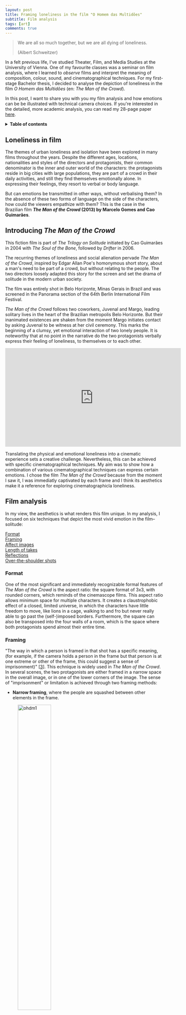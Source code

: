```yaml
---
layout: post
title: Framing loneliness in the film "O Homem das Multidões"
subtitle: Film analysis
tags: [art]
comments: true
---
```


> We are all so much together, but we are all dying of loneliness.
>  
> (Albert Schweitzer)

In a felt previous life, I've studied Theater, Film, and Media Studies at the University of Vienna. One of my favourite classes was a seminar on film analysis, where I learned to *observe* films and interpret the meaning of composition, colour, sound, and cinematographical techniques. For my first-stage Bachelor thesis, I decided to analyse the depiction of loneliness in the film *O Homem das Multidões* (en: *The Man of the Crowd*). 

In this post, I want to share you with you my film analysis and how emotions can be be illustrated with technical camera choices. If you're interested in the detailed, more academic analysis, you can read my 28-page paper [here](https://drive.google.com/file/d/1ZR_UlcBCMUSncjCA2R5VZI-9GI_TU-_L/view?usp=sharing).

<details>
    <summary><strong>Table of contents</strong></summary>
    <a href= "#loneliness-in-film">Loneliness in film</a><br>
    <a href= "#introducing-the-man-of-the-crowd">Introducing <i>The Man of the Crowd</i></a><br>
    <a href= "#film-analysis">Film analysis</a><br>
    &nbsp;&nbsp;&nbsp;<a href= "#format">Format</a><br>
    &nbsp;&nbsp;&nbsp;<a href= "#framing">Framing</a><br>
    &nbsp;&nbsp;&nbsp;<a href= "#affect-images">Affect images</a><br>
    &nbsp;&nbsp;&nbsp;<a href= "#length-of-takes">Length of takes</a><br>
    &nbsp;&nbsp;&nbsp;<a href= "#reflections">Reflections</a><br>
    &nbsp;&nbsp;&nbsp;<a href= "#over-the-shoulder-shots">Over-the-shoulder shots</a><br>
    <a href= "#the-man-of-the-crowd-in-numbers"><i>The Man of the Crowd</i> in number</a><br>
    <a href= "#conclusion">Conclusion</a><br>
    <a href= "#references">References</a>
</details>

## Loneliness in film
The themes of urban loneliness and isolation have been explored in many films throughout the years. Despite the different ages, locations, nationalities and styles of the directors and protagonists, their common denominator is the inner and outer world of the characters: the protagonists reside in big cities with large populations, they are part of a crowd in their daily activities, and still they find themselves emotionally alone. In expressing their feelings, they resort to verbal or body language. 

But can emotions be transmitted in other ways, without verbalising them? In the absence of these two forms of language on the side of the characters, how could the viewers empathize with them? This is the case in the Brazilian film ***The Man of the Crowd* (2013) by Marcelo Gomes and Cao Guimarães**. 

## Introducing *The Man of the Crowd*
This fiction film is part of *The Trilogy on Solitude* initiated by Cao Guimarães in 2004 with *The Soul of the Bone*, followed by *Drifter* in 2006. 

The recurring themes of loneliness and social alienation pervade *The Man of the Crowd*, inspired by Edgar Allan Poe's homonymous short story, about a man's need to be part of a crowd, but without relating to the people. The two directors loosely adapted this story for the screen and set the drama of solitude in the modern urban society.

The film was entirely shot in Belo Horizonte, Minas Gerais in Brazil and was screened in the Panorama section of the 64th Berlin International Film Festival.

*The Man of the Crowd* follows two coworkers, Juvenal and Margo, leading solitary lives in the heart of the Brazilian metropolis Belo Horizonte. But their inanimated existences are shaken from the moment Margo initiates contact by asking Juvenal to be witness at her civil ceremony. This marks the beginning of a clumsy, yet emotional interaction of two lonely people. It is noteworthy that at no point in the narrative do the two protagonists verbally express their feeling of loneliness, to themselves or to each other.

<iframe width="560" height="315" src="https://www.youtube.com/embed/0sSCcB6aO98" title="YouTube video player" frameborder="0" allow="accelerometer; autoplay; clipboard-write; encrypted-media; gyroscope; picture-in-picture" allowfullscreen></iframe>

Translating the physical and emotional loneliness into a cinematic experience sets a creative challenge. Nevertheless, this can be achieved with specific cinematographical techniques. My aim was to show how a combination of various cinematographical techniques can express certain emotions. I chose the film *The Man of the Crowd* because from the moment I saw it, I was immediatly captivated by each frame and I think its aesthetics make it a reference for exploring cinematographicla loneliness.

## Film analysis
In my view, the aesthetics is what renders this film unique. In my analysis, I focused on six techniques that depict the most vivid emotion in the film–solitude:

<a href= "#format">Format</a><br>
<a href= "#framing">Framing</a><br>
<a href= "#affect-images">Affect images</a><br>
<a href= "#length-of-takes">Length of takes</a><br>
<a href= "#reflections">Reflections</a><br>
<a href= "#over-the-shoulder-shots">Over-the-shoulder shots</a><br>

### Format
One of the most significant and immediately recognizable formal features of *The Man of the Crowd* is the aspect ratio: the square format of 3x3, with rounded corners, which reminds of the cinemascope films. This aspect ratio allows minimum space for multiple characters. It creates a claustrophobic effect of a closed, limited universe, in which the characters have little freedom to move, like lions in a cage, walking to and fro but never really able to go past the (self-)imposed borders. Furthermore, the square can also be transposed into the four walls of a room, which is the space where both protagonists spend almost their entire time.

### Framing 
"The way in which a person is framed in that shot has a specific meaning, (for example, if the camera holds a person in the frame but that person is at one extreme or other of the frame, this could suggest a sense of imprisonment)" [[3](#references)]. This echnique is widely used in *The Man of the Crowd*. In several scenes, the two protagonists are either framed in a narrow space in the overall image, or in one of the lower corners of the image. The sense of "imprisonment" or limitation is achieved through two framing methods:

- **Narrow framing**, where the people are squashed between other elements in the frame.

<figure><img src="../assets/img/ohdm1.png" alt="ohdm1" style="width:50%"><figcaption><i>On one hand, the heavy structure (the opposite balcony and the building in the background) presses Juvenal to the margins. On the other hand, the fact that the sky is only visible above his balcony may suggest the possibility of an escape from this tight space, an eliberation.</i></figcaption></figure>

- **Framing in corners**, where people are pushed to the corner of the frame.

<figure><img src="../assets/img/ohdm3.png" alt="ohdm3" style="width:50%"><figcaption><i>In this case, the composition could mean 1) that they share the sensation of imprisonment or of being at the margins of the environment, or that 2) this feeling persists even when they are together or in the company of other people.</i></figcaption></figure>

### Affect images 
A scene is composed of three types image: action, perception and affect image [[1](#references)]. The latter represents the emotions of the characters, typically by taking close shots of their facial expressions or body language [[2](#references)]. There are 24 affect images in *The Man of the Crowd*, making it the dominant type of image in the film.

<figure><img src="../assets/img/ohdm13.png" alt="ohdm13" style="width:50%"><figcaption><i>"I am tired", Juvenal says twice in this scene. However, even without expressing it, exhaustion is obvious from his facial expression and can easily be read on his face, thanks to the proximity of the camera.</i></figcaption></figure>

The fact that the film is rich in close shots means that the accent is put on emotion, on "inner", not "outer" action.

### Length of takes 
The length of takes is relevant for understanding the film, since it sets the rhythm of the action. Short takes are achieved through more cuts and are employed for dynamic actions, to set a fast pace. In contrast, a long take is a continuous shot which lasts longer than the usual pace of films.

Digital films have an average shot length of 4.75 seconds [[4](#references)]. In *The Man of the Crowd*, the average shot length is 28.43 seconds. This significant difference indicates various effects on the viewers. "Long takes tend to slow down the pace of a scene, while short takes quicken pace and intensity" [[4](#references)].

What makes the length of takes relevant for the analysis of portrayal of loneliness is not necessarily the duration of the scenes, but the actions they represent, or rather the lack thereof. Throughout the film nothing really „happens“, in the sense of dynamic actions or dialogues. The tension accumulates in silence, the characters act unhurriedly and the the story progresses at a slow pace. 

The long takes can be divided in two categories: action images and affect images:

- **Long action scenes**, which show dynamic movements and last more than 20 seconds. The longest take in *The Man of the Crowd* lasts 321 seconds and shows the two protagonists in Juvenal's apartment, both  visibly uncomfortable and unable to engage even in small talk.

<figure><img src="../assets/img/ohdm4.png" alt="ohdm4" style="width:50%"><figcaption><i>The longest scene in the film showing Margo and Juvenal together, with the camera panning up and down the room suggesting nervous pacing and tension.</i></figcaption></figure>

- **Long affect scenes**, which show Margo and/or Juvenal sitting or standing for more than 10 seconds. They are most of the time straight-faced and seem to be in a lethargic or contemplative state. The length of takes reflects and emphasizes their mood. These scenes are a kind of video portraits displayed with the aim of giving time to the viewers to get in the atmosphere of the film characters.

### Reflections 
Perhaps the most original technique used in this film is the cinematographic use of reflections from windows and filming through windows. In this way, one shot displays both the character (his/her emotions/reactions/actions) and the environment/context in the background. This technique serves primarily a practical function, in that it allows to englobe a wide visual field, despite the restraint frame. Nevertheless, the technique of reflections can be understood on a metaphorical level, and I proposed three interpretations of reflections as keys to understanding/deciphering the minds and souls of the two protagonists:

- Windows, glasses and mirrors serve as **fragile objects**.
- The window serves as a **protective wall** from the outside world. 
- The reflection suggests **two levels of reality**: on one hand, the outer world, the people, the crowd; on the other hand, the inner world of the protagonists. 

<figure><img src="../assets/img/ohdm8.png" alt="ohdm8" style="width:50%"><figcaption><i>The reflection in the window brings together and at the same time separates Margo and Juvenal. The reflection represents the invisible, protective wall that the two characters try to keep between them and the rest of the world.</i></figcaption></figure>

### Over-the-shoulder shots 
As a technique of framing, an over-the-shoulder shot is a shot of a person or an object taken from the perspective (or camera angle) of the shoulder of another person. In extreme over-the-shoulder shots, the shoulder and head (or the bust) of one person takes up the majority of the frame, leaving a narrow space for the image of the person/object that the camera is pointing at, so that the person/object is enclosed or crammed at the margins of the frame. Figuratively, this way of framing evokes imprisonment, constraint, limitation, or stiffness.

<figure><img src="../assets/img/ohdm11.png" alt="ohdm11" style="width:50%"><figcaption><i>Juvenal is an outsider at Margo's wedding, when the guests around him embrace and kiss each other, while he is standing alone. At times, the guests block the view completely, giving the impression that Juvenal is being walked over or ignored by the other people.</i></figcaption></figure>

## *The Man of the Crowd* in numbers
For this film analysis, I went the extra mile and manually measured, counted, and analysed every single shot in the film. Check out the Appendix in the paper for the materials. Here's what I found:

<figure><img src="../assets/img/ohdm_timeline.png" alt="Timeline of the film The Man of the Crowd" style="width:100%"><figcaption><i>Timeline of the film The Man of the Crowd</i></figcaption></figure>

- The film compounds a total number of 163 scenes.
- Only 26 scenes do not show the two protagonists, but either other persons or environment.
- Margo and Juvenal appear together in 14 scenes.
- Juvenal appears in 94 scenes, whereas Margo appears in 57 scenes.
- There are 24 affect images/close shots, of which 13 of Juvenal and 9 of Margo.
- There are two particularly long scenes, counting 321, respectively 248 seconds, and other three scenes of over 100 seconds.
- The longest scene is at the mid of the film, whereas the second longest scene is at the very end. Moreover, it it noticeable that the 3 scenes of over 100 seconds are in the second half of the film, so after the 321-seconds scene.
- On the chart the two longest scenes are visible and look like an interruption in the rhythm of the film. Only by taking a look at the chart, it is noticeable that two major events take place at the marked points, which disturb considerably the otherwise constant rhythm of the film.

## Conclusion 
I've absolutely loved writing this paper and analysing how emotions such as loneliness, solitude and anxiety are visually expressed through cinematographical techniques. I've found that even the most complex and subtle feelings can be expressed using exclusively visual means, like the six techniques I've presented above. This proves that the language of cinema is at least as expressive as the verbal language, if not even more. 

I consider *The man of the Crowd* a reference for visual language: it manages to portay emotions, as well as abstract concepts (time, waiting, emptiness, soul) and concretize them on screen. The conglomeration of formal aspects, skillfully employed by Guimarães and Gomes, together with the artistic team, is what renders this film unique.

---
## References
1. Deleuze, Gilles (1989): Kino 1, Das Bewegungs-Bild. Frankfurt: Frankfurt a.M.
2. Faulstich, Werner (2008): Grundkurs Filmanalyse. Stuttgart: UTB Stuttgart.
3. Monaco, James (2009): How to read a film: movies, media and beyond. Oxford: Oxford Univ. Press.
4. Pramaggiore, Maria; Wallis, Tom (2005): Film: A Critical Introduction. London: Laurence King Publishing.